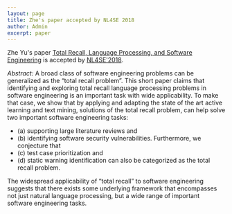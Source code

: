 ```yaml
---
layout: page
title: Zhe's paper accepted by NL4SE 2018
author: Admin
excerpt: paper
---
```


Zhe Yu's paper [Total Recall, Language Processing, and Software Engineering](https://arxiv.org/pdf/1809.00039.pdf)
is accepted by [NL4SE'2018](https://nl4se2018.github.io/).

*Abstract:* A broad class of software engineering problems can be generalized as the “total recall problem”. This short paper claims that identifying and exploring total recall language processing problems in software engineering is an important task with wide applicability.
To make that case, we show that by applying and adapting the state of the art active learning and text mining, solutions of the total recall problem, can help solve two important software engineering tasks:
- (a) supporting large literature reviews and
- (b) identifying software security vulnerabilities. Furthermore, we conjecture that
- (c) test case prioritization and
- (d) static warning identification can also be categorized as the total recall problem.

The widespread applicability of “total recall” to software engineering suggests that there exists some underlying framework that encompasses not just natural language processing, but a wide range of important software engineering tasks.
